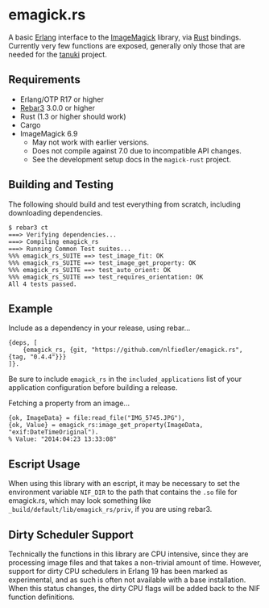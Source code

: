 # emagick.rs

A basic [Erlang](http://www.erlang.org) interface to the [ImageMagick](http://www.imagemagick.org) library, via [Rust](https://www.rust-lang.org) bindings. Currently very few functions are exposed, generally only those that are needed for the [tanuki](https://github.com/nlfiedler/tanuki) project.

## Requirements

* Erlang/OTP R17 or higher
* [Rebar3](https://github.com/erlang/rebar3) 3.0.0 or higher
* Rust (1.3 or higher should work)
* Cargo
* ImageMagick 6.9
    - May not work with earlier versions.
    - Does not compile against 7.0 due to incompatible API changes.
    - See the development setup docs in the `magick-rust` project.

## Building and Testing

The following should build and test everything from scratch, including downloading dependencies.

```
$ rebar3 ct
===> Verifying dependencies...
===> Compiling emagick_rs
===> Running Common Test suites...
%%% emagick_rs_SUITE ==> test_image_fit: OK
%%% emagick_rs_SUITE ==> test_image_get_property: OK
%%% emagick_rs_SUITE ==> test_auto_orient: OK
%%% emagick_rs_SUITE ==> test_requires_orientation: OK
All 4 tests passed.
```

## Example

Include as a dependency in your release, using rebar...

```
{deps, [
    {emagick_rs, {git, "https://github.com/nlfiedler/emagick.rs", {tag, "0.4.4"}}}
]}.
```

Be sure to include `emagick_rs` in the `included_applications` list of your application configuration before building a release.

Fetching a property from an image...

```
{ok, ImageData} = file:read_file("IMG_5745.JPG"),
{ok, Value} = emagick_rs:image_get_property(ImageData, "exif:DateTimeOriginal").
% Value: "2014:04:23 13:33:08"
```

## Escript Usage

When using this library with an escript, it may be necessary to set the environment variable `NIF_DIR` to the path that contains the `.so` file for emagick.rs, which may look something like `_build/default/lib/emagick_rs/priv`, if you are using rebar3.

## Dirty Scheduler Support

Technically the functions in this library are CPU intensive, since they are processing image files and that takes a non-trivial amount of time. However, support for dirty CPU schedulers in Erlang 19 has been marked as experimental, and as such is often not available with a base installation. When this status changes, the dirty CPU flags will be added back to the NIF function definitions.
